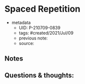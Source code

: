 # Spaced Repetition

- metadata
	- UID: P-210709-0839
	- tags: #created/2021/Jul/09
	- previous note: 
	- source: 

## Notes

## Questions & thoughts:

